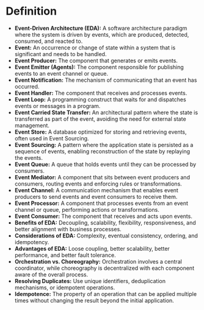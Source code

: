 # Definition

- **Event-Driven Architecture (EDA):** A software architecture paradigm where the system is driven by events, which are produced, detected, consumed, and reacted to.
- **Event:** An occurrence or change of state within a system that is significant and needs to be handled.
- **Event Producer:** The component that generates or emits events.
- **Event Emitter (Agents):** The component responsible for publishing events to an event channel or queue.
- **Event Notification:** The mechanism of communicating that an event has occurred.
- **Event Handler:** The component that receives and processes events.
- **Event Loop:** A programming construct that waits for and dispatches events or messages in a program.
- **Event Carried State Transfer:** An architectural pattern where the state is transferred as part of the event, avoiding the need for external state management.
- **Event Store:** A database optimized for storing and retrieving events, often used in Event Sourcing.
- **Event Sourcing:** A pattern where the application state is persisted as a sequence of events, enabling reconstruction of the state by replaying the events.
- **Event Queue:** A queue that holds events until they can be processed by consumers.
- **Event Mediator:** A component that sits between event producers and consumers, routing events and enforcing rules or transformations.
- **Event Channel:** A communication mechanism that enables event producers to send events and event consumers to receive them.
- **Event Processor:** A component that processes events from an event channel or queue, performing actions or transformations.
- **Event Consumer:** The component that receives and acts upon events.
- **Benefits of EDA:** Decoupling, scalability, flexibility, responsiveness, and better alignment with business processes.
- **Considerations of EDA:** Complexity, eventual consistency, ordering, and idempotency.
- **Advantages of EDA:** Loose coupling, better scalability, better performance, and better fault tolerance.
- **Orchestration vs. Choreography:** Orchestration involves a central coordinator, while choreography is decentralized with each component aware of the overall process.
- **Resolving Duplicates:** Use unique identifiers, deduplication mechanisms, or idempotent operations.
- **Idempotence:** The property of an operation that can be applied multiple times without changing the result beyond the initial application.
